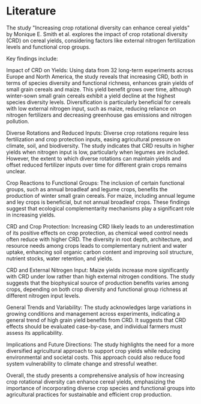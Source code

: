 # Literature
The study "Increasing crop rotational diversity can enhance cereal yields" by Monique E. Smith et al. explores the impact of crop rotational diversity (CRD) on cereal yields, considering factors like external nitrogen fertilization levels and functional crop groups​​.

Key findings include:

Impact of CRD on Yields: Using data from 32 long-term experiments across Europe and North America, the study reveals that increasing CRD, both in terms of species diversity and functional richness, enhances grain yields of small grain cereals and maize. This yield benefit grows over time, although winter-sown small grain cereals exhibit a yield decline at the highest species diversity levels. Diversification is particularly beneficial for cereals with low external nitrogen input, such as maize, reducing reliance on nitrogen fertilizers and decreasing greenhouse gas emissions and nitrogen pollution​​.

Diverse Rotations and Reduced Inputs: Diverse crop rotations require less fertilization and crop protection inputs, easing agricultural pressure on climate, soil, and biodiversity. The study indicates that CRD results in higher yields when nitrogen input is low, particularly when legumes are included. However, the extent to which diverse rotations can maintain yields and offset reduced fertilizer inputs over time for different grain crops remains unclear​​.

Crop Reactions to Functional Groups: The inclusion of certain functional groups, such as annual broadleaf and legume crops, benefits the production of winter small grain cereals. For maize, including annual legume and ley crops is beneficial, but not annual broadleaf crops. These findings suggest that ecological complementarity mechanisms play a significant role in increasing yields​​.

CRD and Crop Protection: Increasing CRD likely leads to an underestimation of its positive effects on crop protection, as chemical weed control needs often reduce with higher CRD. The diversity in root depth, architecture, and resource needs among crops leads to complementary nutrient and water uptake, enhancing soil organic carbon content and improving soil structure, nutrient stocks, water retention, and yields​​.

CRD and External Nitrogen Input: Maize yields increase more significantly with CRD under low rather than high external nitrogen conditions. The study suggests that the biophysical source of production benefits varies among crops, depending on both crop diversity and functional group richness at different nitrogen input levels​​.

General Trends and Variability: The study acknowledges large variations in growing conditions and management across experiments, indicating a general trend of high grain yield benefits from CRD. It suggests that CRD effects should be evaluated case-by-case, and individual farmers must assess its applicability​​.

Implications and Future Directions: The study highlights the need for a more diversified agricultural approach to support crop yields while reducing environmental and societal costs. This approach could also reduce food system vulnerability to climate change and stressful weather​​.

Overall, the study presents a comprehensive analysis of how increasing crop rotational diversity can enhance cereal yields, emphasizing the importance of incorporating diverse crop species and functional groups into agricultural practices for sustainable and efficient crop production.
